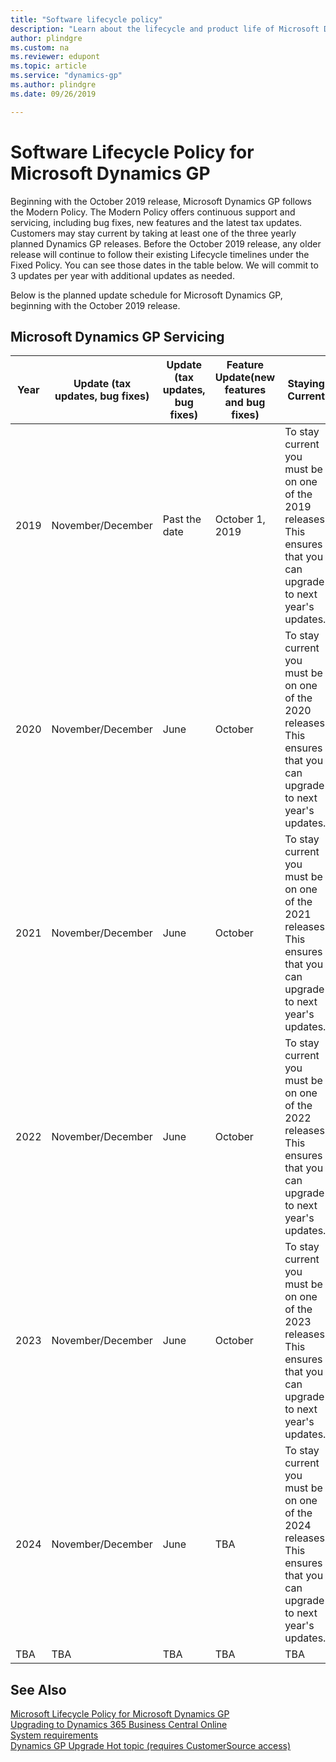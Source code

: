 ```yaml
---
title: "Software lifecycle policy"
description: "Learn about the lifecycle and product life of Microsoft Dynamics GP."
author: plindgre
ms.custom: na
ms.reviewer: edupont
ms.topic: article
ms.service: "dynamics-gp"
ms.author: plindgre
ms.date: 09/26/2019

---
```


# Software Lifecycle Policy for Microsoft Dynamics GP

Beginning with the October 2019 release, Microsoft Dynamics GP follows the Modern Policy. The Modern Policy offers continuous support and servicing, including bug fixes, new features and the latest tax updates. Customers may stay current by taking at least one of the three yearly planned Dynamics GP releases. Before the October 2019 release, any older release will continue to follow their existing Lifecycle timelines under the Fixed Policy. You can see those dates in the table below. We will commit to 3 updates per year with additional updates as needed.  

Below is the planned update schedule for Microsoft Dynamics GP, beginning with the October 2019 release.  

## Microsoft Dynamics GP Servicing

|Year |Update (tax updates, bug fixes) |Update (tax updates, bug fixes)  |Feature Update(new features and bug fixes) |Staying Current|
|-----|--------------------------------|---------------------------------|-------------------------------------------|---------------|
|2019 |November/December     |Past the date     |October 1, 2019 |To stay current you must be on one of the 2019 releases. This ensures that you can upgrade to next year's updates.|
|2020 |November/December    |June             |October             |To stay current you must be on one of the 2020 releases. This ensures that you can upgrade to next year's updates.|
|2021 |November/December    |June             |October             |To stay current you must be on one of the 2021 releases. This ensures that you can upgrade to next year's updates.|
|2022 |November/December    |June             |October             |To stay current you must be on one of the 2022 releases. This ensures that you can upgrade to next year's updates.|
|2023 |November/December    |June             |October             |To stay current you must be on one of the 2023 releases. This ensures that you can upgrade to next year's updates.|
|2024 |November/December    |June             |TBA             |To stay current you must be on one of the 2024 releases. This ensures that you can upgrade to next year's updates.|
|TBA |TBA                  |TBA              |TBA             |TBA |

## See Also

[Microsoft Lifecycle Policy for Microsoft Dynamics GP](https://support.microsoft.com/en-us/lifecycle/search?alpha=Dynamics%20GP)  
[Upgrading to Dynamics 365 Business Central Online](/dynamics365/business-central/dev-itpro/upgrade/upgrading-to-business-central-online)  
[System requirements](../installation/system-requirements.md)  
[Dynamics GP Upgrade Hot topic (requires CustomerSource access)](https://mbs.microsoft.com/customersource/northamerica/GP/support/hot-topics/HOT_TOPIC_MDGP2018Upgrade)  
